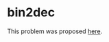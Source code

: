 # bin2dec
This problem was proposed <a href='https://github.com/florinpop17/app-ideas/blob/master/Projects/1-Beginner/Bin2Dec-App.md'>here</a>.
